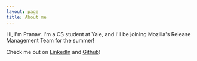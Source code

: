 ```yaml
---
layout: page
title: About me 
---
```


Hi, I'm Pranav. I'm a CS student at Yale, and I'll be joining Mozilla's Release Management Team for the summer!

Check me out on [LinkedIn][] and [Github]!

[linkedin]: https://www.linkedin.com/in/pranavmaddi
[github]: http://github.com/pmadd
